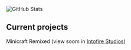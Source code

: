 ![GitHub Stats](https://github-readme-stats.vercel.app/api?username=Le1nad&theme=algolia)

## Current projects

Minicraft Remixed (view soom in [Intofire Studios](https://github.com/Intofire-Studios))
